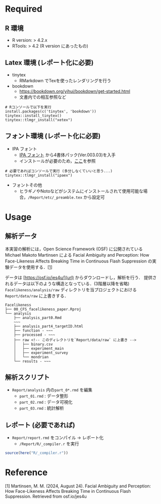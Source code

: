 # Required
## R 環境
- R version: > 4.2.x
- RTools: > 4.2 (R version にあったもの)

## Latex 環境 (レポート化に必要)
- tinytex
  - RMarkdown でTexを使ったレンダリングを行う
- bookdown
  - https://bookdown.org/yihui/bookdown/get-started.html
  - 文書内での相互参照など

```{r}
# Rコンソールで以下を実行
install.packages(c('tinytex', 'bookdown'))
tinytex::install_tinytex()
tinytex::tlmgr_install("xetex")
```

## フォント環境 (レポート化に必要)
- IPA フォント
  - [IPA フォント](https://moji.or.jp/ipafont/ipa00303/) から4書体パック(Ver.003.03)を入手
  - インストールが必要のため，[ここ](https://moji.or.jp/ipafont/installation/)を参照

```{r}
# 必要であればコンソールで実行 (多分しなくていいと思う...)
tinytex::tlmgr_install("ipaex")
```

- フォントその他
  - ヒラギノやNotoなどがシステムにインストールされて使用可能な場合，`/Report/etc/_preamble.tex` から設定可

# Usage

## 解析データ
本実習の解析には，Open Science Framework (OSF) に公開されている Michael Makoto Martinsen による Facial Ambiguity and Perception: How Face-Likeness Affects Breaking Time in Continuous Flash Suppression の実験データを使用する．[[1]](#1)

データは [https://osf.io/jes4u/](url) からダウンロードし，解析を行う．
提供されるデータは以下のような構造となっている．(3階層以降を省略)
`Facelikeness/analysis/raw` ディレクトリを当プロジェクトにおける`Report/data/raw` に上書きする．

``` tree
Facelikeness
├── 00_CFS_facelikeness_paper.Rproj
└── analysis
    ├── analysis_part0.Rmd
    ~~~
    ├── analysis_part4_targetID.html
    ├── function - ~~~
    ├── processed - ~~~
    ├── raw <!-- このディレクトリを`Report/data/raw` に上書き -->
    │   ├── binary.csv
    │   ├── experiment_main
    │   ├── experiment_survey
    │   └── mondrian
    └── results - ~~~
```

## 解析スクリプト
- `Report/analysis` 内の`part_0*.rmd` を編集
  - `part_01.rmd` : データ整形
  - `part_02.rmd` : データ可視化
  - `part_03.rmd` : 統計解析

## レポート (必要であれば)
- `Report/report.rmd` をコンパイル → レポート化
  - `/Report/R/_compiler.r` を実行

```r
source(here("R/_compiler.r"))
```

# Reference
<a id="1">[1]</a> Martinsen, M. M. (2024, August 24). Facial Ambiguity and Perception: How Face-Likeness Affects Breaking Time in Continuous Flash Suppression. Retrieved from osf.io/jes4u